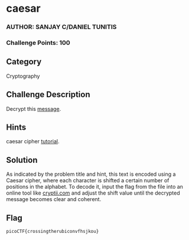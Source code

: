 # caesar
### AUTHOR: SANJAY C/DANIEL TUNITIS
### Challenge Points: 100

## Category
Cryptography

## Challenge Description
Decrypt this [message](ciphertext).
## Hints
caesar cipher [tutorial](https://learncryptography.com/classical-encryption/caesar-cipher).
## Solution
As indicated by the problem title and hint, this text is encoded using a Caesar cipher, where each character is shifted a certain number of positions in the alphabet. To decode it, input the flag from the file into an online tool like [cryptii.com](https://cryptii.com/pipes/caesar-cipher) and adjust the shift value until the decrypted message becomes clear and coherent. 
## Flag
`picoCTF{crossingtherubiconvfhsjkou}`